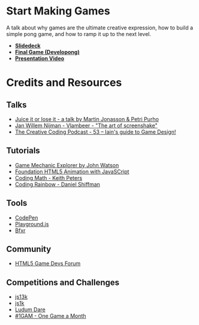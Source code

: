 # Start Making Games

A talk about why games are the ultimate creative expression, how to build a simple pong game, and how to ramp it up to the next level.

- **[Slidedeck](https://jackrugile.com/start-making-games)**
- **[Final Game (Developong)](https://jackrugile.com/start-making-games/#96)**
- **[Presentation Video](https://www.youtube.com/watch?v=Zj7PKrdKWu4)**

# Credits and Resources

## Talks

- [Juice it or lose it - a talk by Martin Jonasson & Petri Purho](https://www.youtube.com/watch?v=Fy0aCDmgnxg)
- [Jan Willem Nijman - Vlambeer - "The art of screenshake"](https://www.youtube.com/watch?v=AJdEqssNZ-U)
- [The Creative Coding Podcast - 53 – Iain's guide to Game Design!](http://creativecodingpodcast.com/53-iains-guide-to-game-design/)

## Tutorials

- [Game Mechanic Explorer by John Watson](http://gamemechanicexplorer.com/)
- [Foundation HTML5 Animation with JavaSCript](https://www.amazon.com/dp/1430236655)
- [Coding Math - Keith Peters](https://www.youtube.com/user/codingmath)
- [Coding Rainbow - Daniel Shiffman](https://www.youtube.com/channel/UCvjgXvBlbQiydffZU7m1_aw)

## Tools

- [CodePen](http://codepen.io/)
- [Playground.js](http://playgroundjs.com/)
- [Bfxr](http://www.bfxr.net/)

## Community

- [HTML5 Game Devs Forum](http://www.html5gamedevs.com/)

## Competitions and Challenges

- [js13k](http://js13kgames.com/)
- [js1k](http://js1k.com/)
- [Ludum Dare](http://ludumdare.com/compo/)
- [#1GAM - One Game a Month](http://onegameamonth.com/)
